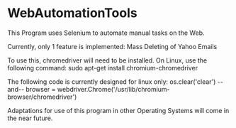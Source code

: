 # WebAutomationTools
This Program uses Selenium to automate manual tasks on the Web.

Currently, only 1 feature is implemented: Mass Deleting of Yahoo Emails

To use this, chromedriver will need to be installed. 
On Linux, use the following command:
sudo apt-get install chromium-chromedriver


The following code is currently designed for linux only:
os.clear('clear')
--and--
browser = webdriver.Chrome('/usr/lib/chromium-browser/chromedriver')


Adaptations for use of this program in other Operating Systems will come in the near future.


